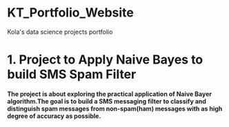 # KT_Portfolio_Website
Kola's data science projects portfolio

# 1. Project to Apply Naive Bayes to build SMS Spam Filter
#### The project is about exploring the practical application of Naive Bayer algorithm.The goal is to build a SMS messaging filter to classify and distinguish spam messages from non-spam(ham) messages with as high degree of accuracy as possible.
